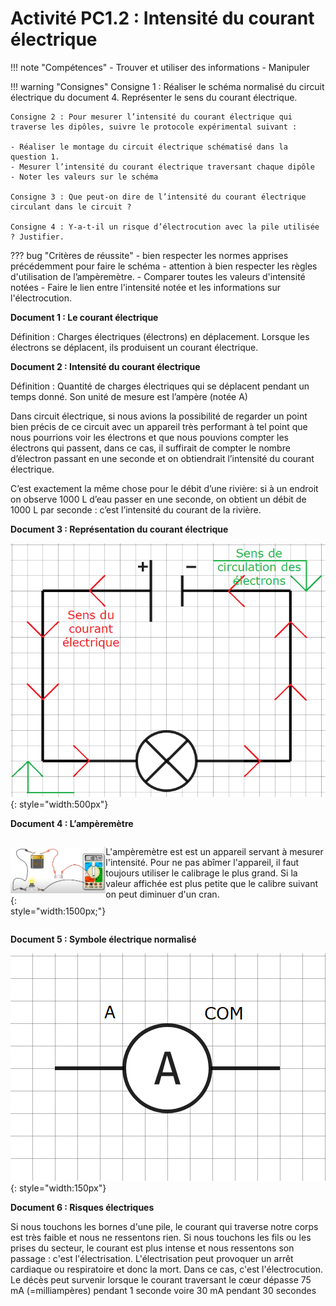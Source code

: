 # Activité PC1.2 : Intensité du courant électrique

!!! note "Compétences"
    - Trouver et utiliser des informations
    - Manipuler
  
!!! warning "Consignes"
    Consigne 1 : Réaliser le schéma normalisé du circuit électrique du document 4. Représenter le sens du courant électrique.

    Consigne 2 : Pour mesurer l’intensité du courant électrique qui traverse les dipôles, suivre le protocole expérimental suivant :

    - Réaliser le montage du circuit électrique schématisé dans la question 1.
    - Mesurer l’intensité du courant électrique traversant chaque dipôle
    - Noter les valeurs sur le schéma

    Consigne 3 : Que peut-on dire de l’intensité du courant électrique circulant dans le circuit ?

    Consigne 4 : Y-a-t-il un risque d’électrocution avec la pile utilisée ? Justifier. 

??? bug "Critères de réussite"
    - bien respecter les normes apprises précédemment pour faire le schéma
    - attention à bien respecter les règles d'utilisation de l’ampèremètre.
    - Comparer toutes les valeurs d'intensité notées
    - Faire le lien entre l'intensité notée et les informations sur l'électrocution.


**Document 1 : Le courant électrique**

Définition : Charges électriques (électrons) en déplacement. Lorsque les électrons se déplacent, ils produisent un courant électrique.

**Document 2 : Intensité du courant électrique**

Définition : Quantité de charges électriques qui se déplacent pendant un temps donné. Son unité de mesure est l’ampère (notée A)

Dans circuit électrique, si nous avions la possibilité de regarder un point bien précis de ce circuit avec un appareil très performant à tel point que nous pourrions voir les électrons et que nous pouvions compter les électrons qui passent, dans ce cas, il suffirait de compter le nombre d’électron passant en une seconde et on obtiendrait l’intensité du courant électrique.

C’est exactement la même chose pour le débit d’une rivière: si à un endroit on observe 1000 L d’eau passer en une seconde, on obtient un débit de 1000 L par seconde : c’est l’intensité du courant de la rivière.


**Document 3 : Représentation du courant électrique**


![](Pictures/schemaCourantElectrique.png){: style="width:500px"}

**Document 4 : L’ampèremètre**

<div markdown style="display: flex; flex-direction:row" > 

![](Pictures/mesureCourantelectrique.png){: style="width:1500px;"}

L'ampèremètre est est un appareil servant à mesurer l'intensité. Pour ne pas abîmer l'appareil, il faut toujours utiliser le calibrage le plus grand. Si la valeur affichée est plus petite que le calibre suivant on peut diminuer d'un cran.


</div>

**Document 5 : Symbole électrique normalisé**

![](Pictures/schemaAmperemetre.png){: style="width:150px"}

**Document 6 : Risques électriques**

Si nous touchons les bornes d'une pile, le courant qui traverse notre corps est très faible et nous ne ressentons rien. Si nous touchons les fils ou les prises du secteur, le courant est plus intense et nous ressentons son passage : c'est l'électrisation. L'électrisation peut provoquer un arrêt cardiaque ou respiratoire et donc la mort. Dans ce cas, c'est l'électrocution.
Le décès peut survenir lorsque le courant traversant le cœur dépasse 75 mA (=milliampères) pendant 1 seconde voire 30 mA pendant 30 secondes
